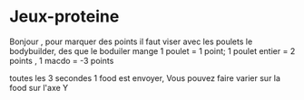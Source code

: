 # Jeux-proteine

Bonjour , pour marquer des points il faut viser avec les poulets le bodybuilder, 
des que le boduiler mange 1 poulet = 1 point; 1 poulet entier = 2 points , 1 macdo = -3 points 

toutes les 3 secondes 1 food est envoyer, Vous pouvez faire varier sur la food sur l'axe Y
